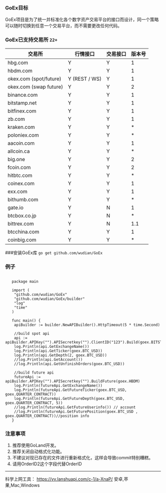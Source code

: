 ### GoEx目标
GoEx项目是为了统一并标准化各个数字资产交易平台的接口而设计，同一个策略可以随时切换到任意一个交易平台，而不需要更改任何代码。

### GoEx已支持交易所 `22+`
| 交易所 | 行情接口 | 交易接口 | 版本号 |   
| ---   | ---     | ---     | ---   |  
| hbg.com | Y | Y | 1 |   
| hbdm.com | Y| Y |  1 |  
| okex.com (spot/future)| Y (REST / WS) | Y | 1 |  
| okex.com (swap future) | Y | Y | 2 |
| binance.com | Y | Y | 1 |  
| bitstamp.net | Y | Y | 1 |  
| bitfinex.com | Y | Y | 1 |  
| zb.com | Y | Y | 1 |  
| kraken.com | Y | Y | * |  
| poloniex.com | Y | Y | * |  
| aacoin.com | Y | Y | 1 |   
| allcoin.ca | Y | Y | * |  
| big.one | Y | Y | 2 | 
| fcoin.com | Y | Y | 2 |  
| hitbtc.com | Y | Y | * |
| coinex.com | Y | Y | 1 |
| exx.com | Y | Y | 1 |
| bithumb.com | Y | Y | * |
| gate.io | Y | N | 1 |
| btcbox.co.jp | Y | N | * |
| bittrex.com | Y | N | 1.1 |
| btcchina.com | Y | Y | 1 |
| coinbig.com | Y | Y | * |

###安装GoEx库  ``` go get github.com/wudian/GoEx ```

### 例子
```golang

   package main
   
   import (
   	"github.com/wudian/GoEx"
   	"github.com/wudian/GoEx/builder"
   	"log"
   	"time"
   )
   
   func main() {
   	apiBuilder := builder.NewAPIBuilder().HttpTimeout(5 * time.Second)
   	
   	//build spot api
   	api := apiBuilder.APIKey("").APISecretkey("").ClientID("123").Build(goex.BITSTAMP)
   	log.Println(api.GetExchangeName())
   	log.Println(api.GetTicker(goex.BTC_USD))
   	log.Println(api.GetDepth(2, goex.BTC_USD))
   	//log.Println(api.GetAccount())
   	//log.Println(api.GetUnfinishOrders(goex.BTC_USD))
   
   	//build future api
   	futureApi := apiBuilder.APIKey("").APISecretkey("").BuildFuture(goex.HBDM)
   	log.Println(futureApi.GetExchangeName())
   	log.Println(futureApi.GetFutureTicker(goex.BTC_USD, goex.QUARTER_CONTRACT))
   	log.Println(futureApi.GetFutureDepth(goex.BTC_USD, goex.QUARTER_CONTRACT, 5))
   	//log.Println(futureApi.GetFutureUserinfo()) // account
   	//log.Println(futureApi.GetFuturePosition(goex.BTC_USD , goex.QUARTER_CONTRACT))//position info
   }

```

### 注意事项
1. 推荐使用GoLand开发。
2. 推荐关闭自动格式化功能。
3. 不建议对现已存在的文件进行重新格式化，这样会导致commit特别糟糕。
4. 请用OrderID2这个字段代替OrderID

-----------------

科学上网工具：
https://vv.lanshuapi.com/c-1/a-XnaP/     安卓,苹果,Mac,Windows 
